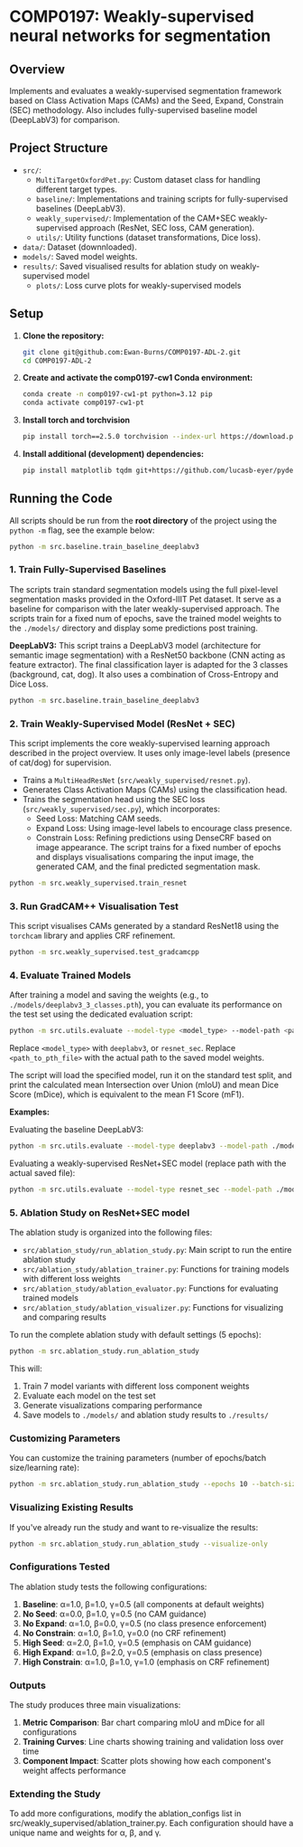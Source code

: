 # COMP0197: Weakly-supervised neural networks for segmentation

## Overview

Implements and evaluates a weakly-supervised segmentation framework based on Class Activation Maps (CAMs) and the Seed, Expand, Constrain (SEC) methodology. Also includes fully-supervised baseline model (DeepLabV3) for comparison.

## Project Structure

-   `src/`:
    -   `MultiTargetOxfordPet.py`: Custom dataset class for handling different target types.
    -   `baseline/`: Implementations and training scripts for fully-supervised baselines (DeepLabV3).
    -   `weakly_supervised/`: Implementation of the CAM+SEC weakly-supervised approach (ResNet, SEC loss, CAM generation).
    -   `utils/`: Utility functions (dataset transformations, Dice loss).
-   `data/`: Dataset (downnloaded).
-   `models/`: Saved model weights.
-   `results/`: Saved visualised results for ablation study on weakly-supervised model
    -   `plots/`: Loss curve plots for weakly-supervised models

## Setup

1.  **Clone the repository:**
    ```bash
    git clone git@github.com:Ewan-Burns/COMP0197-ADL-2.git
    cd COMP0197-ADL-2
    ```
2.  **Create and activate the comp0197-cw1 Conda environment:**
    ```bash
    conda create -n comp0197-cw1-pt python=3.12 pip
    conda activate comp0197-cw1-pt
    ```
3.  **Install torch and torchvision**
    ```bash
    pip install torch==2.5.0 torchvision --index-url https://download.pytorch.org/whl/cpu
    ```
4.  **Install additional (development) dependencies:**
    ```bash
    pip install matplotlib tqdm git+https://github.com/lucasb-eyer/pydensecrf.git
    ```

## Running the Code

All scripts should be run from the **root directory** of the project using the `python -m` flag, see the example below: 

```bash
python -m src.baseline.train_baseline_deeplabv3
```

### 1. Train Fully-Supervised Baselines

The scripts train standard segmentation models using the full pixel-level segmentation masks provided in the Oxford-IIIT Pet dataset. It serve as a baseline for comparison with the later weakly-supervised approach. The scripts train for a fixed num of epochs, save the trained model weights to the `./models/` directory and display some predictions post training.

**DeepLabV3:**
This script trains a DeepLabV3 model (architecture for semantic image segmentation) with a ResNet50 backbone (CNN acting as feature extractor). The final classification layer is adapted for the 3 classes (background, cat, dog). It also uses a combination of Cross-Entropy and Dice Loss.
```bash
python -m src.baseline.train_baseline_deeplabv3
```

### 2. Train Weakly-Supervised Model (ResNet + SEC)

This script implements the core weakly-supervised learning approach described in the project overview. It uses only image-level labels (presence of cat/dog) for supervision.
- Trains a `MultiHeadResNet` (`src/weakly_supervised/resnet.py`).
- Generates Class Activation Maps (CAMs) using the classification head.
- Trains the segmentation head using the SEC loss (`src/weakly_supervised/sec.py`), which incorporates:
    - Seed Loss: Matching CAM seeds.
    - Expand Loss: Using image-level labels to encourage class presence.
    - Constrain Loss: Refining predictions using DenseCRF based on image appearance.
The script trains for a fixed number of epochs and displays visualisations comparing the input image, the generated CAM, and the final predicted segmentation mask.
```bash
python -m src.weakly_supervised.train_resnet
```

### 3. Run GradCAM++ Visualisation Test

This script visualises CAMs generated by a standard ResNet18 using the `torchcam` library and applies CRF refinement.
```bash
python -m src.weakly_supervised.test_gradcamcpp
```

### 4. Evaluate Trained Models

After training a model and saving the weights (e.g., to `./models/deeplabv3_3_classes.pth`), you can evaluate its performance on the test set using the dedicated evaluation script:

```bash
python -m src.utils.evaluate --model-type <model_type> --model-path <path_to_pth_file>
```

Replace `<model_type>` with `deeplabv3`, or `resnet_sec`.
Replace `<path_to_pth_file>` with the actual path to the saved model weights.

The script will load the specified model, run it on the standard test split, and print the calculated mean Intersection over Union (mIoU) and mean Dice Score (mDice), which is equivalent to the mean F1 Score (mF1).

**Examples:**

Evaluating the baseline DeepLabV3:
```bash
python -m src.utils.evaluate --model-type deeplabv3 --model-path ./models/deep_lab_v3_3_classes.pth
```

Evaluating a weakly-supervised ResNet+SEC model (replace path with the actual saved file):
```bash
python -m src.utils.evaluate --model-type resnet_sec --model-path ./models/weakly_sup_ep10_lr0.0001_a1.0_b1.0_g0.5.pth
```

### 5. Ablation Study on ResNet+SEC model

The ablation study is organized into the following files:

- `src/ablation_study/run_ablation_study.py`: Main script to run the entire ablation study
- `src/ablation_study/ablation_trainer.py`: Functions for training models with different loss weights
- `src/ablation_study/ablation_evaluator.py`: Functions for evaluating trained models
- `src/ablation_study/ablation_visualizer.py`: Functions for visualizing and comparing results

To run the complete ablation study with default settings (5 epochs):

```bash
python -m src.ablation_study.run_ablation_study
```

This will:
1. Train 7 model variants with different loss component weights
2. Evaluate each model on the test set
3. Generate visualizations comparing performance
4. Save models to `./models/` and ablation study results to `./results/`

### **Customizing Parameters**

You can customize the training parameters (number of epochs/batch size/learning rate):

```bash
python -m src.ablation_study.run_ablation_study --epochs 10 --batch-size 8 --lr 0.0005
```

### **Visualizing Existing Results**

If you've already run the study and want to re-visualize the results:

```bash
python -m src.ablation_study.run_ablation_study --visualize-only
```

### **Configurations Tested**

The ablation study tests the following configurations:

1. **Baseline**: α=1.0, β=1.0, γ=0.5 (all components at default weights)
2. **No Seed**: α=0.0, β=1.0, γ=0.5 (no CAM guidance)
3. **No Expand**: α=1.0, β=0.0, γ=0.5 (no class presence enforcement)
4. **No Constrain**: α=1.0, β=1.0, γ=0.0 (no CRF refinement)
5. **High Seed**: α=2.0, β=1.0, γ=0.5 (emphasis on CAM guidance)
6. **High Expand**: α=1.0, β=2.0, γ=0.5 (emphasis on class presence)
7. **High Constrain**: α=1.0, β=1.0, γ=1.0 (emphasis on CRF refinement)

### **Outputs**

The study produces three main visualizations:

1. **Metric Comparison**: Bar chart comparing mIoU and mDice for all configurations
2. **Training Curves**: Line charts showing training and validation loss over time
3. **Component Impact**: Scatter plots showing how each component's weight affects performance

### **Extending the Study**

To add more configurations, modify the ablation_configs list in src/weakly_supervised/ablation_trainer.py. Each configuration should have a unique name and weights for α, β, and γ.
